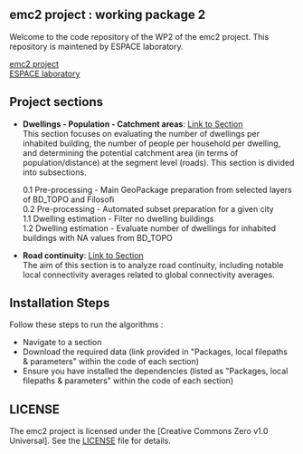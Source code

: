 ## emc2 project : working package 2
Welcome to the code repository of the WP2 of the emc2 project. This repository is maintened by ESPACE laboratory.

[emc2 project](https://emc2-dut.org/)  
[ESPACE laboratory](https://www.umrespace.org/)

## Project sections
- **Dwellings - Population - Catchment areas**: [Link to Section](https://github.com/perezjoan/emc2-WP2/tree/main/Dwellings%20-%20Population%20-%20Catchment%20areas)  
This section focuses on evaluating the number of dwellings per inhabited building, the number of people per household per dwelling, and determining the potential catchment area (in terms of population/distance) at the segment level (roads). This section is divided into subsections.

    0.1 Pre-processing  - Main GeoPackage preparation from selected layers of BD_TOPO and Filosofi    
    0.2 Pre-processing  - Automated subset preparation for a given city    
    1.1 Dwelling estimation - Filter no dwelling buildings    
    1.2 Dwelling estimation - Evaluate number of dwellings for inhabited buildings with NA values from BD_TOPO    

- **Road continuity**: [Link to Section](https://github.com/perezjoan/emc2-WP2/tree/main/Dwellings%20-%20Population%20-%20Catchment%20areas)  
The aim of this section is to analyze road continuity, including notable local connectivity averages related to global connectivity averages.


## Installation Steps

Follow these steps to run the algorithms :
- Navigate to a section
- Download the required data (link provided in "Packages, local filepaths & parameters" within the code of each section)
- Ensure you have installed the dependencies (listed as "Packages, local filepaths & parameters" within the code of each section)

## LICENSE

The emc2 project is licensed under the [Creative Commons Zero v1.0 Universal]. See the [LICENSE](https://github.com/perezjoan/emc2-WP2/blob/main/LICENSE) file for details.
